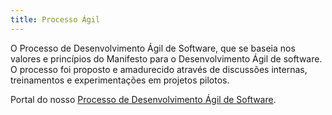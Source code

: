 ```yaml
---
title: Processo Ágil
---
```


O Processo de Desenvolvimento Ágil de Software, que se baseia nos valores e princípios do Manifesto para o Desenvolvimento Ágil de software.
O processo foi proposto e amadurecido através de discussões internas, treinamentos e experimentações em projetos pilotos.

Portal do nosso  [Processo de Desenvolvimento Ágil de Software](http://d001srp02/agil/#AGIL_BNB/guidances/supportingmaterials/Metodologia%20Agil_FFCB4369.html).
